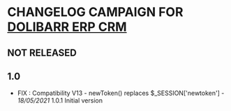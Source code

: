 # CHANGELOG CAMPAIGN FOR <a href="https://www.dolibarr.org">DOLIBARR ERP CRM</a>


## NOT RELEASED


## 1.0

- FIX : Compatibility V13 - newToken() replaces $_SESSION['newtoken'] - *18/05/2021* 1.0.1
 Initial version


